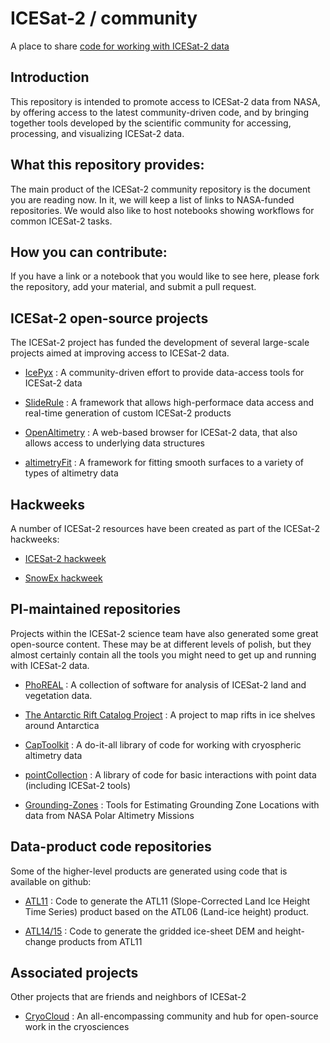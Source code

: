 # ICESat-2 / community
A place to share [code for working with ICESat-2 data](https://github.com/topics/icesat-2)

## Introduction

This repository is intended to promote access to ICESat-2 data from NASA, by offering access to the latest community-driven code, and by bringing together tools developed by the scientific community for accessing, processing, and visualizing ICESat-2 data.  

## What this repository provides:

The main product of the ICESat-2 community repository is the document you are reading now.  In it, we will keep a list of links to NASA-funded repositories.  We would also like to host notebooks showing workflows for common ICESat-2 tasks.

## How you can contribute:

If you have a link or a notebook that you would like to see here, please fork the repository, add your material, and submit a pull request.

## ICESat-2 open-source projects

The ICESat-2 project has funded the development of several large-scale projects aimed at improving access to ICESat-2 data.

- [IcePyx](https://github.com/icesat2py/icepyx) : A community-driven effort to provide data-access tools for ICESat-2 data

- [SlideRule](https://github.com/ICESat2-SlideRule) : A framework that allows high-performace data access and real-time generation of custom ICESat-2 products

- [OpenAltimetry](https://github.com/OpenAltimetry) : A web-based browser for ICESat-2 data, that also allows access to underlying data structures

- [altimetryFit](https://github.com/SmithB/altimetryFit) : A framework for fitting smooth surfaces to a variety of types of altimetry data

## Hackweeks

A number of ICESat-2 resources have been created as part of the ICESat-2 hackweeks:

- [ICESat-2 hackweek](https://github.com/ICESAT-2HackWeek)

- [SnowEx hackweek](https://snowex-hackweek.github.io/website/intro.html)

## PI-maintained repositories

Projects within the ICESat-2 science team have also generated some great open-source content.  These may be at different levels of polish, but they almost certainly contain all the tools you might need to get up and running with ICESat-2 data.

- [PhoREAL](https://github.com/icesat-2UT/PhoREAL) : A collection of software for analysis of ICESat-2 land and vegetation data. <!---(Note: contains no real pho)-->

- [The Antarctic Rift Catalog Project](https://github.com/bradlipovsky/antarctic-rift-catalog) : A project to map rifts in ice shelves around Antarctica

- [CapToolkit](https://github.com/nasa-jpl/captoolkit) : A do-it-all library of code for working with cryospheric altimetry data

- [pointCollection](https://github.com/SmithB/pointCollection) : A library of code for basic interactions with point data (including ICESat-2 tools)

- [Grounding-Zones](https://github.com/tsutterley/Grounding-Zones) : Tools for Estimating Grounding Zone Locations with data from NASA Polar Altimetry Missions

## Data-product code repositories

Some of the higher-level products are generated using code that is available on github:

- [ATL11](https://github.com/suzanne64/ATL11) : Code to generate the ATL11 (Slope-Corrected Land Ice Height Time Series) product based on the ATL06 (Land-ice height) product.

- [ATL14/15](https://github.com/SmithB/ATL1415) : Code to generate the gridded ice-sheet DEM and height-change products from ATL11

## Associated projects

Other projects that are friends and neighbors of ICESat-2

- [CryoCloud](https://cryointhecloud.com/) : An all-encompassing community and hub for open-source work in the cryosciences
  
